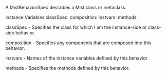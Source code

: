 A MistBehaviorSpec describes a Mist class or metaclass.

Instance Variables
	classSpec:		<MistClassSpec>
	composition:		<MistBehaviorComposition>
	instvars:		<Collection of Symbol>
	methods:		<Collection of MistMethodSpec>
			
classSpec
	- Specifies the class for which I am the instance-side or class-side behavior.

composition
	- Specifies any components that are composed into this behavior.

instvars
	- Names of the instance variables defined by this behavior

methods
	- Specifies the methods defined by this behavior.